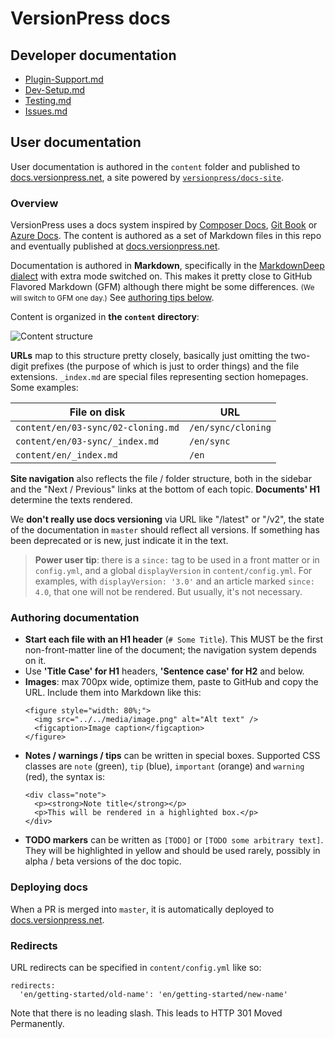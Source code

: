 # VersionPress docs

## Developer documentation

- [Plugin-Support.md](./Plugin-Support.md)
- [Dev-Setup.md](./Dev-Setup.md)
- [Testing.md](./Testing.md)
- [Issues.md](./Issues.md)

## User documentation

User documentation is authored in the `content` folder and published to [docs.versionpress.net](http://docs.versionpress.net/en), a site powered by [`versionpress/docs-site`](https://github.com/versionpress/docs-site).

### Overview

VersionPress uses a docs system inspired by [Composer Docs](https://github.com/composer/composer/tree/master/doc), [Git Book](https://github.com/progit/progit) or [Azure Docs](https://github.com/Azure/azure-content/). The content is authored as a set of Markdown files in this repo and eventually published at [docs.versionpress.net](http://docs.versionpress.net/en).

Documentation is authored in **Markdown**, specifically in the [MarkdownDeep dialect](http://www.toptensoftware.com/markdowndeep/) with extra mode switched on. This makes it pretty close to GitHub Flavored Markdown (GFM) although there might be some differences. <small>(We will switch to GFM one day.)</small> See [authoring tips below](#authoring-documentation).

Content is organized in **the `content` directory**:

![Content structure](https://cloud.githubusercontent.com/assets/101152/14105777/ee4fc5da-f5ad-11e5-86b1-ec73ac35419e.png)

**URLs** map to this structure pretty closely, basically just omitting the two-digit prefixes (the purpose of which is just to order things) and the file extensions. `_index.md` are special files representing section homepages. Some examples:

| File on disk                       | URL                |
| ---------------------------------- | ------------------ |
| `content/en/03-sync/02-cloning.md` | `/en/sync/cloning` |
| `content/en/03-sync/_index.md`     | `/en/sync`         |
| `content/en/_index.md`             | `/en`              |

**Site navigation** also reflects the file / folder structure, both in the sidebar and the "Next / Previous" links at the bottom of each topic. **Documents' H1** determine the texts rendered.

We **don't really use docs versioning** via URL like "/latest" or "/v2", the state of the documentation in `master` should reflect all versions. If something has been deprecated or is new, just indicate it in the text.

> **Power user tip**: there is a `since:` tag to be used in a front matter or in `config.yml`, and a global `displayVersion` in `content/config.yml`. For examples, with `displayVersion: '3.0'` and an article marked `since: 4.0`, that one will not be rendered. But usually, it's not necessary.

### Authoring documentation

 - **Start each file with an H1 header** (`# Some Title`). This MUST be the first non-front-matter line of the document; the navigation system depends on it.
 - Use **'Title Case' for H1** headers, **'Sentence case' for H2** and below.
 - **Images**: max 700px wide, optimize them, paste to GitHub and copy the URL. Include them into Markdown like this:
    ```
    <figure style="width: 80%;">
      <img src="../../media/image.png" alt="Alt text" />
      <figcaption>Image caption</figcaption>
    </figure>
    ```
 - **Notes / warnings / tips** can be written in special boxes. Supported CSS classes are `note` (green), `tip` (blue), `important` (orange) and `warning` (red), the syntax is:
    ```
    <div class="note">
      <p><strong>Note title</strong></p>
      <p>This will be rendered in a highlighted box.</p>
    </div>
    ```
 - **TODO markers** can be written as `[TODO]` or `[TODO some arbitrary text]`. They will be highlighted in yellow and should be used rarely, possibly in alpha / beta versions of the doc topic.


### Deploying docs

When a PR is merged into `master`, it is automatically deployed to [docs.versionpress.net](http://docs.versionpress.net/en).


### Redirects

URL redirects can be specified in `content/config.yml` like so:

```
redirects:
  'en/getting-started/old-name': 'en/getting-started/new-name'
```

Note that there is no leading slash. This leads to HTTP 301 Moved Permanently.
